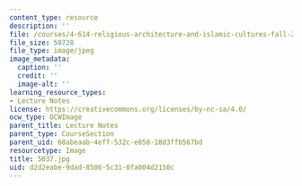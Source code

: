 ```yaml
---
content_type: resource
description: ''
file: /courses/4-614-religious-architecture-and-islamic-cultures-fall-2002/d2d2eabe9dad85065c310fa004d2150c_5037.jpg
file_size: 50728
file_type: image/jpeg
image_metadata:
  caption: ''
  credit: ''
  image-alt: ''
learning_resource_types:
- Lecture Notes
license: https://creativecommons.org/licenses/by-nc-sa/4.0/
ocw_type: OCWImage
parent_title: Lecture Notes
parent_type: CourseSection
parent_uid: 68abeaab-4eff-532c-e858-18d3ffb567bd
resourcetype: Image
title: 5037.jpg
uid: d2d2eabe-9dad-8506-5c31-0fa004d2150c
---
```

